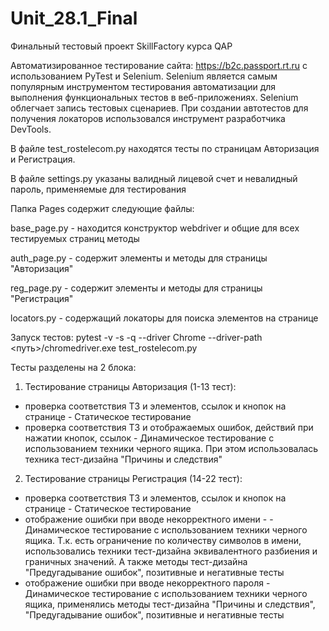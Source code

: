 # Unit_28.1_Final
Финальный тестовый проект SkillFactory курса QAP

Автоматизированное тестирование сайта: https://b2c.passport.rt.ru с использованием PyTest и Selenium.
Selenium является самым популярным инструментом тестирования автоматизации для выполнения функциональных тестов в веб-приложениях. Selenium облегчает запись тестовых сценариев. При создании автотестов для получения локаторов использовался инструмент разработчика DevTools.

В файле test_rostelecom.py находятся тесты по страницам Авторизация и Регистрация.

В файле settings.py указаны валидный лицевой счет и невалидный пароль, применяемые для тестирования

Папка Pages содержит следующие файлы:

   base_page.py - находится конструктор webdriver и общие для всех тестируемых страниц методы

   auth_page.py - содержит элементы и методы для страницы "Авторизация"

   reg_page.py - содержит элементы и методы для страницы "Регистрация"

   locators.py - содержащий локаторы для поиска элементов на странице


Запуск тестов: pytest -v -s -q --driver Chrome --driver-path <путь>/chromedriver.exe test_rostelecom.py


Тесты разделены на 2 блока:
1. Тестирование страницы Авторизация (1-13 тест):
- проверка соответствия ТЗ и элементов, ссылок и кнопок на странице - Статическое тестирование
- проверка соответствия ТЗ и отображаемых ошибок, действий при нажатии кнопок, ссылок - Динамическое тестирование с использованием техники черного ящика. При этом использовалась техника тест-дизайна "Причины и следствия"

2. Тестирование страницы Регистрация (14-22 тест):
- проверка соответствия ТЗ и элементов, ссылок и кнопок на странице - Статическое тестирование
 - отображение ошибки при вводе некорректного имени - - Динамическое тестирование с использованием техники черного ящика. Т.к. есть ограничение по количеству символов в имени, использовались техники тест-дизайна эквивалентного разбиения и граничных значений. А также методы тест-дизайна "Предугадывание ошибок", позитивные и негативные тесты
 - отображение ошибки при вводе некорректного пароля - Динамическое тестирование с использованием техники черного ящика, применялись методы тест-дизайна "Причины и следствия", "Предугадывание ошибок", позитивные и негативные тесты
